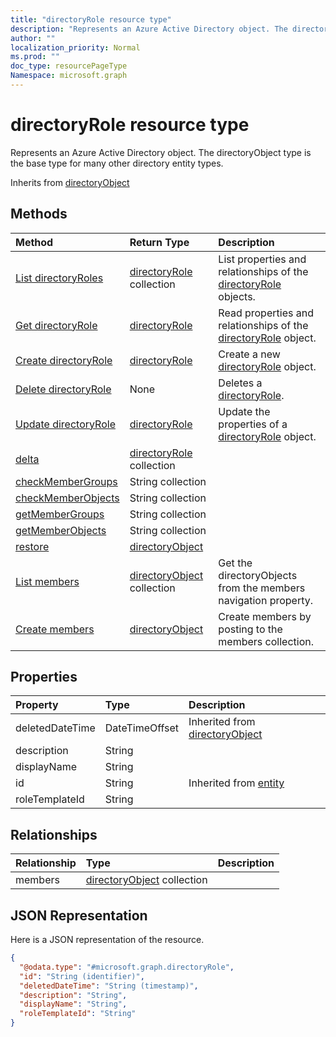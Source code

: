 ```yaml
---
title: "directoryRole resource type"
description: "Represents an Azure Active Directory object. The directoryObject type is the base type for many other directory entity types."
author: ""
localization_priority: Normal
ms.prod: ""
doc_type: resourcePageType
Namespace: microsoft.graph
---
```



# directoryRole resource type

Represents an Azure Active Directory object. The directoryObject type is the base type for many other directory entity types.


Inherits from [directoryObject](../resources/directoryObject.md)

## Methods
|Method|Return Type|Description|
|:---|:---|:---|
|[List directoryRoles](../api/directoryrole-list.md)|[directoryRole](../resources/directoryRole.md) collection|List properties and relationships of the [directoryRole](../resources/directoryrole.md) objects.|
|[Get directoryRole](../api/directoryrole-get.md)|[directoryRole](../resources/directoryRole.md)|Read properties and relationships of the [directoryRole](../resources/directoryrole.md) object.|
|[Create directoryRole](../api/directoryrole-post-directoryroles.md)|[directoryRole](../resources/directoryRole.md)|Create a new [directoryRole](../resources/directoryrole.md) object.|
|[Delete directoryRole](../api/directoryrole-delete.md)|None|Deletes a [directoryRole](../resources/directoryrole.md).|
|[Update directoryRole](../api/directoryrole-update.md)|[directoryRole](../resources/directoryRole.md)|Update the properties of a [directoryRole](../resources/directoryrole.md) object.|
|[delta](../api/directoryrole-delta.md)|[directoryRole](../resources/directoryRole.md) collection||
|[checkMemberGroups](../api/directoryrole-checkmembergroups.md)|String collection||
|[checkMemberObjects](../api/directoryrole-checkmemberobjects.md)|String collection||
|[getMemberGroups](../api/directoryrole-getmembergroups.md)|String collection||
|[getMemberObjects](../api/directoryrole-getmemberobjects.md)|String collection||
|[restore](../api/directoryrole-restore.md)|[directoryObject](../resources/directoryObject.md)||
|[List members](../api/directoryrole-list-members.md)|[directoryObject](../resources/directoryObject.md) collection|Get the directoryObjects from the members navigation property.|
|[Create members](../api/directoryrole-post-members.md)|[directoryObject](../resources/directoryObject.md)|Create members by posting to the members collection.|

## Properties
|Property|Type|Description|
|:---|:---|:---|
|deletedDateTime|DateTimeOffset| Inherited from [directoryObject](../resources/directoryObject.md)|
|description|String||
|displayName|String||
|id|String| Inherited from [entity](../resources/entity.md)|
|roleTemplateId|String||

## Relationships
|Relationship|Type|Description|
|:---|:---|:---|
|members|[directoryObject](../resources/directoryObject.md) collection||

## JSON Representation
Here is a JSON representation of the resource.
<!-- {
  "blockType": "resource",
  "keyProperty": "id",
  "@odata.type": "microsoft.graph.directoryRole",
  "baseType": "microsoft.graph.directoryObject",
  "openType": true
}
-->
``` json
{
  "@odata.type": "#microsoft.graph.directoryRole",
  "id": "String (identifier)",
  "deletedDateTime": "String (timestamp)",
  "description": "String",
  "displayName": "String",
  "roleTemplateId": "String"
}
```

